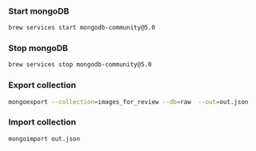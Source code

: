 ### Start mongoDB
```bash
brew services start mongodb-community@5.0
```

### Stop mongoDB
```bash
brew services stop mongodb-community@5.0
```

### Export collection
```bash
mongoexport --collection=images_for_review --db=raw  --out=out.json
```

### Import collection
```bash
mongoimport out.json
```